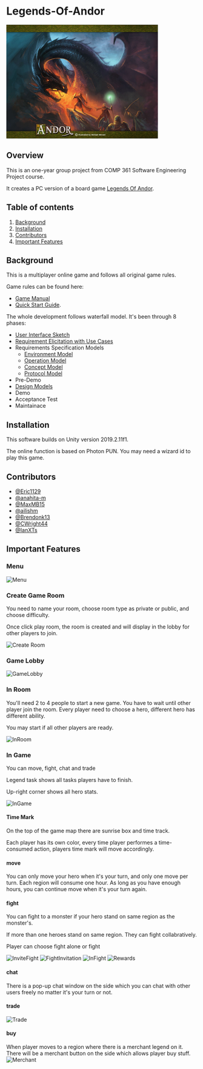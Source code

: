 # Legends-Of-Andor

<img src="https://raw.githubusercontent.com/Eric1129/Legends-Of-Andor/Re-format/AndorAssets/Andor_HP_Art_07_01.jpg" width="400" height="300">

## Overview
This is an one-year group project from COMP 361 Software Engineering Project course.

It creates a PC version of a board game [Legends Of Andor](http://legendsofandor.com). 

## Table of contents
1. [Background](#background)
2. [Installation](#installation)
3. [Contributors](#contributors)
4. [Important Features](#important-features)

## Background
This is a multiplayer online game and follows all original game rules.

Game rules can be found here: 

- [Game Manual](AndorAssets/Andor_Manual.pdf)
- [Quick Start Guide](AndorAssets/Andor_QuickStart.pdf).

The whole development follows waterfall model. It's been through 8 phases:

- [User Interface Sketch](Milestones/M1_UI_Sketch.pdf)
- [Requirement Elicitation with Use Cases](Milestones/M2_Use_Cases.pdf)
- Requirements Specification Models 
  - [Environment Model](Milestones/M3_Environment_Model.pdf)
  - [Operation Model](Milestones/M3_Operation_Model.pdf)
  - [Concept Model](Milestones/M3_Concept_Model.pdf)
  - [Protocol Model](Milestones/M3_Protocol_Model.jucm)
- Pre-Demo
- [Design Models](Milestones/M5_Design_Models.zip)
- Demo
- Acceptance Test
- Maintainace

## Installation
This software builds on Unity version 2019.2.11f1.

The online function is based on Photon PUN. You may need a wizard id to play this game. 

## Contributors
- [@Eric1129](https://github.com/Eric1129) 
- [@anahita-m](https://github.com/anahita-m)
- [@MaxMB15](https://github.com/MaxMB15)
- [@ailishm](https://github.com/ailishm)
- [@Brendonk13](https://github.com/Brendonk13)
- [@CWright44](https://github.com/CWright44)
- [@IanXTs](https://github.com/IanXTs)

## Important Features

### Menu

![Menu](https://github.com/Eric1129/Legends-Of-Andor/raw/master/AndorAssets/MenuScene.png)

### Create Game Room

You need to name your room, choose room type as private or public, and choose difficulty. 

Once click play room, the room is created and will display in the lobby for other players to join.

![Create Room](./AndorAssets/CreateRoomScene.png)

### Game Lobby

![GameLobby](AndorAssets/GameLobby.png)

### In Room

You'll need 2 to 4 people to start a new game. You have to wait until other player join the room. Every player need to choose a hero, different hero has different ability.

You may start if all other players are ready.

![InRoom](https://github.com/Eric1129/Legends-Of-Andor/raw/master/AndorAssets/InRoom.png)

### In Game

You can move, fight, chat and trade 

Legend task shows all tasks players have to finish. 

Up-right corner shows all hero stats. 

![InGame](https://github.com/Eric1129/Legends-Of-Andor/raw/master/AndorAssets/TimeMark.png)

#### Time Mark

On the top of the game map there are sunrise box and time track. 

Each player has its own color, every time player performes a time-consumed action, players time mark will move accordingly.

#### move

You can only move your hero when it's your turn, and only one move per turn. Each region will consume one hour.
As long as you have enough hours, you can continue move when it's your turn again. 

#### fight

You can fight to a monster if your hero stand on same region as the monster's. 

If more than one heroes stand on same region. They can fight collabratively.

Player can choose fight alone or fight 

![InviteFight](AndorAssets/InviteFight.png)
![FightInvitation](AndorAssets/FightInvitation.png)
![InFight](AndorAssets/InFight.png)
![Rewards](AndorAssets/Rewards.png)

#### chat

There is a pop-up chat window on the side which you can chat with other users freely no matter it's your turn or not. 

#### trade

![Trade](AndorAssets/Trade.png)

#### buy

When player moves to a region where there is a merchant legend on it. There will be a merchant button on the side which allows player buy stuff.
![Merchant](AndorAssets/Merchant.png)
